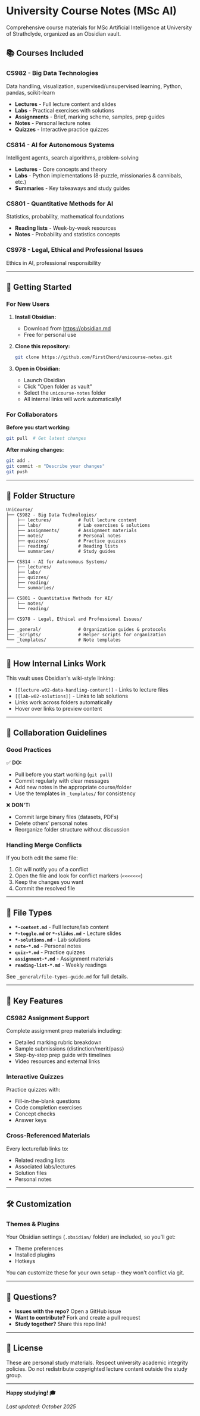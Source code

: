 # University Course Notes (MSc AI)

Comprehensive course materials for MSc Artificial Intelligence at University of Strathclyde, organized as an Obsidian vault.

## 📚 Courses Included

### CS982 - Big Data Technologies
Data handling, visualization, supervised/unsupervised learning, Python, pandas, scikit-learn
- **Lectures** - Full lecture content and slides
- **Labs** - Practical exercises with solutions
- **Assignments** - Brief, marking scheme, samples, prep guides
- **Notes** - Personal lecture notes
- **Quizzes** - Interactive practice quizzes

### CS814 - AI for Autonomous Systems
Intelligent agents, search algorithms, problem-solving
- **Lectures** - Core concepts and theory
- **Labs** - Python implementations (8-puzzle, missionaries & cannibals, etc.)
- **Summaries** - Key takeaways and study guides

### CS801 - Quantitative Methods for AI
Statistics, probability, mathematical foundations
- **Reading lists** - Week-by-week resources
- **Notes** - Probability and statistics concepts

### CS978 - Legal, Ethical and Professional Issues
Ethics in AI, professional responsibility

---

## 🚀 Getting Started

### For New Users

1. **Install Obsidian:**
   - Download from https://obsidian.md
   - Free for personal use

2. **Clone this repository:**
   ```bash
   git clone https://github.com/FirstChord/unicourse-notes.git
   ```

3. **Open in Obsidian:**
   - Launch Obsidian
   - Click "Open folder as vault"
   - Select the `unicourse-notes` folder
   - All internal links will work automatically!

### For Collaborators

**Before you start working:**
```bash
git pull  # Get latest changes
```

**After making changes:**
```bash
git add .
git commit -m "Describe your changes"
git push
```

---

## 📁 Folder Structure

```
UniCourse/
├── CS982 - Big Data Technologies/
│   ├── lectures/          # Full lecture content
│   ├── labs/              # Lab exercises & solutions
│   ├── assignments/       # Assignment materials
│   ├── notes/             # Personal notes
│   ├── quizzes/           # Practice quizzes
│   ├── reading/           # Reading lists
│   └── summaries/         # Study guides
│
├── CS814 - AI for Autonomous Systems/
│   ├── lectures/
│   ├── labs/
│   ├── quizzes/
│   ├── reading/
│   └── summaries/
│
├── CS801 - Quantitative Methods for AI/
│   ├── notes/
│   └── reading/
│
├── CS978 - Legal, Ethical and Professional Issues/
│
├── _general/              # Organization guides & protocols
├── _scripts/              # Helper scripts for organization
└── _templates/            # Note templates
```

---

## 🔗 How Internal Links Work

This vault uses Obsidian's wiki-style linking:
- `[[lecture-w02-data-handling-content]]` - Links to lecture files
- `[[lab-w02-solutions]]` - Links to lab solutions
- Links work across folders automatically
- Hover over links to preview content

---

## 🤝 Collaboration Guidelines

### Good Practices

✅ **DO:**
- Pull before you start working (`git pull`)
- Commit regularly with clear messages
- Add new notes in the appropriate course/folder
- Use the templates in `_templates/` for consistency

❌ **DON'T:**
- Commit large binary files (datasets, PDFs)
- Delete others' personal notes
- Reorganize folder structure without discussion

### Handling Merge Conflicts

If you both edit the same file:
1. Git will notify you of a conflict
2. Open the file and look for conflict markers (`<<<<<<<`)
3. Keep the changes you want
4. Commit the resolved file

---

## 📝 File Types

- **`*-content.md`** - Full lecture/lab content
- **`*-toggle.md` or `*-slides.md`** - Lecture slides
- **`*-solutions.md`** - Lab solutions
- **`note-*.md`** - Personal notes
- **`quiz-*.md`** - Practice quizzes
- **`assignment-*.md`** - Assignment materials
- **`reading-list-*.md`** - Weekly readings

See `_general/file-types-guide.md` for full details.

---

## 🎯 Key Features

### CS982 Assignment Support
Complete assignment prep materials including:
- Detailed marking rubric breakdown
- Sample submissions (distinction/merit/pass)
- Step-by-step prep guide with timelines
- Video resources and external links

### Interactive Quizzes
Practice quizzes with:
- Fill-in-the-blank questions
- Code completion exercises
- Concept checks
- Answer keys

### Cross-Referenced Materials
Every lecture/lab links to:
- Related reading lists
- Associated labs/lectures
- Solution files
- Personal notes

---

## 🛠️ Customization

### Themes & Plugins
Your Obsidian settings (`.obsidian/` folder) are included, so you'll get:
- Theme preferences
- Installed plugins
- Hotkeys

You can customize these for your own setup - they won't conflict via git.

---

## 📧 Questions?

- **Issues with the repo?** Open a GitHub issue
- **Want to contribute?** Fork and create a pull request
- **Study together?** Share this repo link!

---

## 📄 License

These are personal study materials. Respect university academic integrity policies.
Do not redistribute copyrighted lecture content outside the study group.

---

**Happy studying! 🎓**

*Last updated: October 2025*
